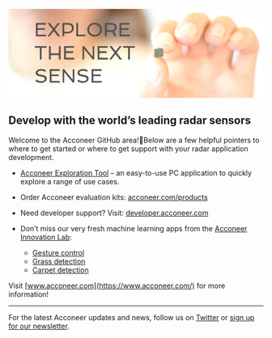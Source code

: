 ![World Leading Radar Sensors](https://github.com/acconeer/.github/blob/main/images/acconeer-github.jpg) 

## Develop with the world’s leading radar sensors

Welcome to the Acconeer GitHub area!Below are a few helpful pointers to where to get started or where to get support with your radar application development.
* [Acconeer Exploration Tool](https://länk/) – an easy-to-use PC application to quickly explore a range of use cases.

* Order Acconeer evaluation kits: [acconeer.com/products](https://www.acconeer.com/products/)
* Need developer support? Visit: [developer.acconeer.com](https://developer.acconeer.com)
* Don’t miss our very fresh machine learning apps from the [Acconeer Innovation Lab](https://www.acconeer.com/innovation-lab/):
    * [Gesture control](/acconeer-a121-gesture-control)
    * [Grass detection](/acconeer-a121-grass-detection)
    * [Carpet detection ](/acconeer-a121-carpet-detection)

Visit [www.acconeer.com](https://www.acconeer.com/) for more information!

----

For the latest Acconeer updates and news, follow us on [Twitter](https://twitter.com/acconeer_ab) or [sign up for our newsletter](https://developer.acconeer.com/subscribe/).
